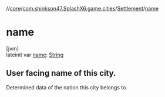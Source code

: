 //[core](../../../index.md)/[com.shinkson47.SplashX6.game.cities](../index.md)/[Settlement](index.md)/[name](name.md)

# name

[jvm]\
lateinit var [name](name.md): [String](https://kotlinlang.org/api/latest/jvm/stdlib/kotlin/-string/index.html)

##  User facing name of this city.

Determined data of the nation this city belongs to.

